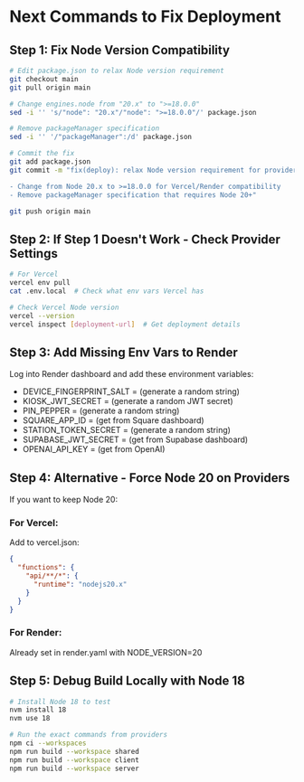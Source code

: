 # Next Commands to Fix Deployment

## Step 1: Fix Node Version Compatibility
```bash
# Edit package.json to relax Node version requirement
git checkout main
git pull origin main

# Change engines.node from "20.x" to ">=18.0.0"
sed -i '' 's/"node": "20.x"/"node": ">=18.0.0"/' package.json

# Remove packageManager specification
sed -i '' '/"packageManager":/d' package.json

# Commit the fix
git add package.json
git commit -m "fix(deploy): relax Node version requirement for providers

- Change from Node 20.x to >=18.0.0 for Vercel/Render compatibility
- Remove packageManager specification that requires Node 20+"

git push origin main
```

## Step 2: If Step 1 Doesn't Work - Check Provider Settings
```bash
# For Vercel
vercel env pull
cat .env.local  # Check what env vars Vercel has

# Check Vercel Node version
vercel --version
vercel inspect [deployment-url]  # Get deployment details
```

## Step 3: Add Missing Env Vars to Render
Log into Render dashboard and add these environment variables:
- DEVICE_FINGERPRINT_SALT = (generate a random string)
- KIOSK_JWT_SECRET = (generate a random JWT secret)
- PIN_PEPPER = (generate a random string)
- SQUARE_APP_ID = (get from Square dashboard)
- STATION_TOKEN_SECRET = (generate a random string)
- SUPABASE_JWT_SECRET = (get from Supabase dashboard)
- OPENAI_API_KEY = (get from OpenAI)

## Step 4: Alternative - Force Node 20 on Providers
If you want to keep Node 20:

### For Vercel:
Add to vercel.json:
```json
{
  "functions": {
    "api/**/*": {
      "runtime": "nodejs20.x"
    }
  }
}
```

### For Render:
Already set in render.yaml with NODE_VERSION=20

## Step 5: Debug Build Locally with Node 18
```bash
# Install Node 18 to test
nvm install 18
nvm use 18

# Run the exact commands from providers
npm ci --workspaces
npm run build --workspace shared
npm run build --workspace client
npm run build --workspace server
```